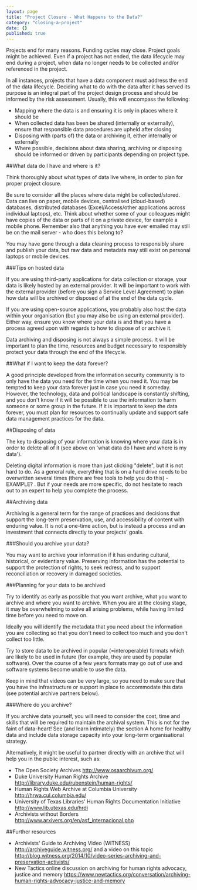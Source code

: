 ```yaml
---
layout: page
title: "Project Closure - What Happens to the Data?"
category: "closing-a-project"
date: {}
published: true
---
```


Projects end for many reasons. Funding cycles may close. Project goals might be achieved. Even if a project has not ended, the data lifecycle may end during a project, when data no longer needs to be collected and/or referenced in the project.

In all instances, projects that have a data component must address the end of the data lifecycle. Deciding what to do with the data after it has served its purpose is an integral part of the project design process and should be informed by the risk assessment. Usually, this will encompass the following:

- Mapping where the data is and ensuring it is only in places where it should be
- When collected data has been be shared (internally or externally), ensure that responsible data procedures are upheld after closing
- Disposing with (parts of) the data or archiving it, either internally or externally
- Where possible, decisions about data sharing, archiving or disposing should be informed or driven by participants depending on project type.

##What data do I have and where is it?

Think thoroughly about what types of data live where, in order to plan for proper project closure.  

Be sure to consider all the places where data might be collected/stored. Data can live on paper, mobile devices, centralised (cloud-based) databases, distributed databases (Excel/Access/other applications across individual laptops), etc. Think about whether some of your colleagues might have copies of the data or parts of it on a private device, for example a mobile phone. Remember also that anything you have ever emailed may still be on the mail server - who does this belong to? 

You may have gone through a data cleaning process to responsibly share and publish your data, but raw data and metadata may still exist on personal laptops or mobile devices.

###Tips on hosted data

If you are using third-party applications for data collection or storage, your data is likely hosted by an external provider. It will be important to work with the external provider (before you sign a Service Level Agreement) to plan how data will be archived or disposed of at the end of the data cycle.

If you are using open-source applications, you probably also host the data within your organisation (but you may also be using an external provider). Either way, ensure you know where your data is and that you have a process agreed upon with regards to how to dispose of or archive it. 

Data archiving and disposing is not always a simple process. It will be important to plan the time, resources and budget necessary to responsibly protect your data through the end of the lifecycle.

##What if I want to keep the data forever? 

A good principle developed from the information security community is to only have the data you need for the time when you need it. You may be tempted to keep your data forever just in case you need it someday. However, the technology, data and political landscape is constantly shifting, and you don't know if it will be possible to use the information to harm someone or some group in the future. If it is important to keep the data forever, you must plan for resources to continually update and support safe data management practices for the data. 

##Disposing of data

The key to disposing of your information is knowing where your data is in order to delete all of it (see above on 'what data do I have and where is my data').

Deleting digital information is more than just clicking "delete", but it is not hard to do. As a general rule, everything that is on a hard drive needs to be overwritten several times (there are free tools to help you do this) -EXAMPLE? . But if your needs are more specific, do not hesitate to reach out to an expert to help you complete the process.

##Archiving data

Archiving is a general term for the range of practices and decisions that support the long-term preservation, use, and accessibility of content with enduring value. It is not a one-time action, but is instead a process and an investment that connects directly to your projects' goals.

###Should you archive your data?

 You may want to archive your information if it has enduring cultural, historical, or evidentiary value. Preserving information has the potential to support the protection of rights, to seek redress, and to support reconciliation or recovery in damaged societies.

###Planning for your data to be archived

Try to identify as early as possible that you want archive, what you want to archive and where you want to archive. When you are at the closing stage, it may be overwhelming to solve all arising problems, while having limited time before you need to move on.

Ideally you will identify the metadata that you need about the information you are collecting so that you don't need to collect too much and you don't collect too little.

Try to store data to be archived in popular (=interoperable) formats which are likely to be used in future (for example, they are used by popular software). Over the course of a few years formats may go out of use and software systems become unable to use the data.

Keep in mind that videos can be very large, so you need to make sure that you have the infrastructure or support in place to accommodate this data (see potential archive partners below).

###Where do you archive? 

If you archive data yourself, you will need to consider the cost, time and skills that will be required to maintain the archival system. This is not for the faint of data-heart! See (and learn intimately) the section A home for healthy data and include data storage capacity into your long-term organisational strategy.

Alternatively, it might be useful to partner directly with an archive that will help you in the public interest, such as:

- The Open Society Archives http://www.osaarchivum.org/
- Duke University Human Rights Archive http://library.duke.edu/rubenstein/human-rights/
- Human Rights Web Archive at Columbia University http://hrwa.cul.columbia.edu/
- University of Texas Libraries' Human Rights Documentation Initiative http://www.lib.utexas.edu/hrdi
- Archivists without Borders http://www.arxivers.org/en/asf_internacional.php

##Further resources

- Archivists' Guide to Archiving Video (WITNESS) http://archiveguide.witness.org/ and a video on this topic http://blog.witness.org/2014/10/video-series-archiving-and-preservation-activists/
- New Tactics online discussion on archiving for human rights advocacy, justice and memory https://www.newtactics.org/conversation/archiving-human-rights-advocacy-justice-and-memory